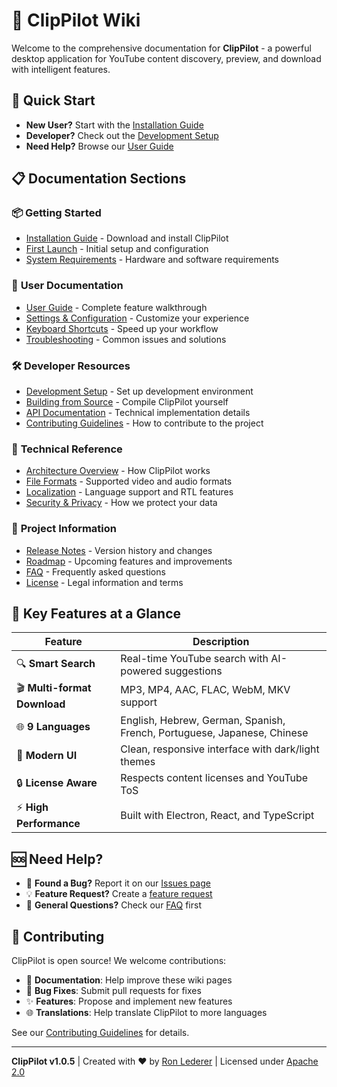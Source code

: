 # 🎥 ClipPilot Wiki

Welcome to the comprehensive documentation for **ClipPilot** - a powerful desktop application for YouTube content discovery, preview, and download with intelligent features.

## 🚀 Quick Start

- **New User?** Start with the [Installation Guide](Installation-Guide)
- **Developer?** Check out the [Development Setup](Development-Setup)
- **Need Help?** Browse our [User Guide](User-Guide)

## 📋 Documentation Sections

### 📦 **Getting Started**
- [Installation Guide](Installation-Guide) - Download and install ClipPilot
- [First Launch](First-Launch) - Initial setup and configuration
- [System Requirements](System-Requirements) - Hardware and software requirements

### 👥 **User Documentation**
- [User Guide](User-Guide) - Complete feature walkthrough
- [Settings & Configuration](Settings-Configuration) - Customize your experience
- [Keyboard Shortcuts](Keyboard-Shortcuts) - Speed up your workflow
- [Troubleshooting](Troubleshooting) - Common issues and solutions

### 🛠️ **Developer Resources**
- [Development Setup](Development-Setup) - Set up development environment
- [Building from Source](Building-from-Source) - Compile ClipPilot yourself
- [API Documentation](API-Documentation) - Technical implementation details
- [Contributing Guidelines](Contributing-Guidelines) - How to contribute to the project

### 🔧 **Technical Reference**
- [Architecture Overview](Architecture-Overview) - How ClipPilot works
- [File Formats](File-Formats) - Supported video and audio formats
- [Localization](Localization) - Language support and RTL features
- [Security & Privacy](Security-Privacy) - How we protect your data

### 📝 **Project Information**
- [Release Notes](Release-Notes) - Version history and changes
- [Roadmap](Roadmap) - Upcoming features and improvements
- [FAQ](FAQ) - Frequently asked questions
- [License](License) - Legal information and terms

## 🌟 **Key Features at a Glance**

| Feature | Description |
|---------|-------------|
| 🔍 **Smart Search** | Real-time YouTube search with AI-powered suggestions |
| 🎬 **Multi-format Download** | MP3, MP4, AAC, FLAC, WebM, MKV support |
| 🌐 **9 Languages** | English, Hebrew, German, Spanish, French, Portuguese, Japanese, Chinese |
| 📱 **Modern UI** | Clean, responsive interface with dark/light themes |
| 🔒 **License Aware** | Respects content licenses and YouTube ToS |
| ⚡ **High Performance** | Built with Electron, React, and TypeScript |

## 🆘 **Need Help?**

- 🐛 **Found a Bug?** Report it on our [Issues page](https://github.com/ronled86/ClipPilot/issues)
- 💡 **Feature Request?** Create a [feature request](https://github.com/ronled86/ClipPilot/issues/new?template=feature_request.md)
- 📧 **General Questions?** Check our [FAQ](FAQ) first

## 🤝 **Contributing**

ClipPilot is open source! We welcome contributions:

- 📖 **Documentation**: Help improve these wiki pages
- 🐛 **Bug Fixes**: Submit pull requests for fixes
- ✨ **Features**: Propose and implement new features
- 🌐 **Translations**: Help translate ClipPilot to more languages

See our [Contributing Guidelines](Contributing-Guidelines) for details.

---

**ClipPilot v1.0.5** | Created with ❤️ by [Ron Lederer](https://github.com/ronled86) | Licensed under [Apache 2.0](License)
